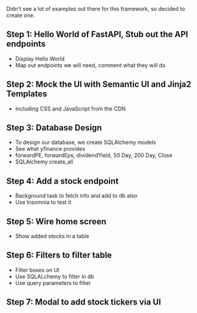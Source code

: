 Didn't see a lot of examples out there for this framework, so decided to create one.

## Step 1: Hello World of FastAPI, Stub out the API endpoints

* Display Hello World
* Map out endpoints we will need, comment what they will do

## Step 2: Mock the UI with Semantic UI and Jinja2 Templates

* Including CSS and JavaScript from the CDN

## Step 3: Database Design

* To design our database, we create SQLAlchemy models
* See what yfinance provides 
* forwardPE, forwardEps, dividendYield, 50 Day, 200 Day, Close
* SQLAlchemy create_all

## Step 4: Add a stock endpoint

* Background task to fetch info and add to db also
* Use Insomnia to test it

## Step 5: Wire home screen

* Show added stocks in a table

## Step 6: Filters to filter table

* Filter boxes on UI
* Use SQLALchemy to filter in db
* Use query parameters to filter
 
## Step 7: Modal to add stock tickers via UI
